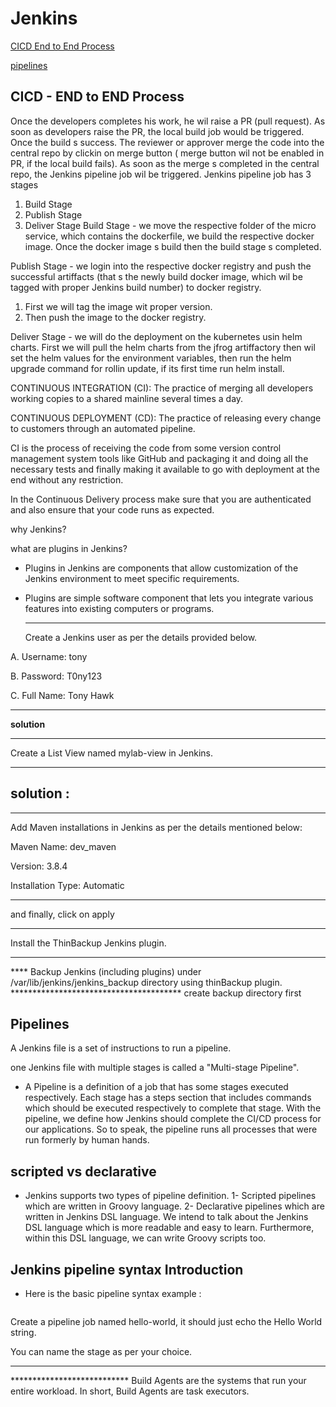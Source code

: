 # Jenkins

[CICD End to End Process](#cicd---end-to-end-process)

[pipelines](#pipelines)

## CICD - END to END Process

Once the developers completes his work, he wil raise a PR (pull request). As soon as developers raise the PR, the local build job would be triggered.
Once the build s success. The reviewer or approver merge the code into the central repo by clickin on merge button ( merge button wil not be enabled in PR,
if the local build fails).
As soon as the merge s completed in the central repo, the Jenkins pipeline job wil be triggered. Jenkins pipeline job has 3 stages

1. Build Stage
2. Publish Stage
3. Deliver Stage
Build Stage - we move the respective folder of the micro service, which contains the dockerfile,
we build the respective docker image. Once the docker image s build then the build stage s completed.

Publish Stage - we login into the respective docker registry and push the successful artiffacts
(that s the newly build docker image, which wil be tagged with proper Jenkins build number) to docker registry.

1. First we will tag the image wit proper version.
2. Then push the image to the docker registry.

Deliver Stage - we will do the deployment on the kubernetes usin helm charts.
First we will pull the helm charts from the jfrog artiffactory then wil set the helm values for the environment variables,
then run the helm upgrade command for rollin update, if its first time run helm install.

CONTINUOUS INTEGRATION (CI): The practice of merging all developers working copies to a shared mainline several times a day.

CONTINUOUS DEPLOYMENT (CD): The practice of releasing every change to customers through an automated pipeline.

CI is the process of receiving the code from some version control management system tools like GitHub and packaging it and doing all the necessary tests and finally making it available to go with deployment at the end without any restriction.



In the Continuous Delivery process make sure that you are authenticated and also ensure that your code runs as expected.

why Jenkins?


what are plugins in Jenkins?

- Plugins in Jenkins are components that allow customization of the Jenkins environment to meet specific requirements.
- Plugins are simple software component that lets you integrate various features into existing computers or programs.
    
    ---
    
    Create a Jenkins user as per the details provided below.
    

A. Username: tony

B. Password: T0ny123

C. Full Name: Tony Hawk

---

**solution**






---

Create a List View named mylab-view in Jenkins.

---

## solution :


---

Add Maven installations in Jenkins as per the details mentioned below:

Maven Name: dev_maven

Version: 3.8.4

Installation Type: Automatic

---




and finally, click on apply



---

Install the ThinBackup Jenkins plugin.

---





**** Backup Jenkins (including plugins) under /var/lib/jenkins/jenkins_backup directory using thinBackup plugin. *************************************** create backup directory first







## Pipelines

A Jenkins file is a set of instructions to run a pipeline.

one Jenkins file with multiple stages is called a "Multi-stage Pipeline".

- A Pipeline is a definition of a job that has some stages executed respectively. Each stage has a steps section that includes commands which should be executed respectively to complete that stage. With the pipeline, we define how Jenkins should complete the CI/CD process for our applications. So to speak, the pipeline runs all processes that were run formerly by human hands.

## scripted vs declarative
- Jenkins supports two types of pipeline definition. 1- Scripted pipelines which are written in Groovy language. 2- Declarative pipelines which are written in Jenkins DSL language. We intend to talk about the Jenkins DSL language which is more readable and easy to learn. Furthermore, within this DSL language, we can write Groovy scripts too.

## Jenkins pipeline syntax Introduction

- Here is the basic pipeline syntax example :

```

```




Create a pipeline job named hello-world, it should just echo the Hello World string.

You can name the stage as per your choice.

---



*************************** Build Agents are the systems that run your entire workload. In short, Build Agents are task executors.